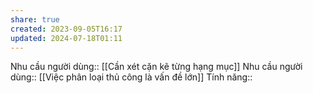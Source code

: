 ```yaml
---
share: true
created: 2023-09-05T16:17
updated: 2024-07-18T01:11
---
```

Nhu cầu người dùng:: [[Cần xét cặn kẽ từng hạng mục]]
Nhu cầu người dùng:: [[Việc phân loại thủ công là vấn đề lớn]]
Tính năng::
